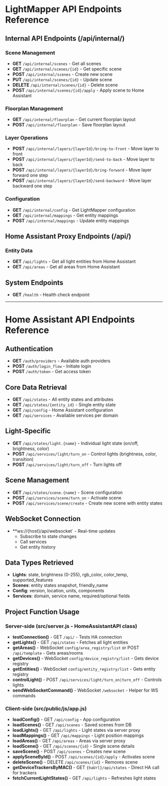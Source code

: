 # LightMapper API Endpoints Reference

## Internal API Endpoints (/api/internal/)

### Scene Management
- **GET** `/api/internal/scenes` - Get all scenes
- **GET** `/api/internal/scenes/{id}` - Get specific scene
- **POST** `/api/internal/scenes` - Create new scene
- **PUT** `/api/internal/scenes/{id}` - Update scene
- **DELETE** `/api/internal/scenes/{id}` - Delete scene
- **POST** `/api/internal/scenes/{id}/apply` - Apply scene to Home Assistant

### Floorplan Management
- **GET** `/api/internal/floorplan` - Get current floorplan layout
- **POST** `/api/internal/floorplan` - Save floorplan layout

### Layer Operations
- **POST** `/api/internal/layers/{layerId}/bring-to-front` - Move layer to front
- **POST** `/api/internal/layers/{layerId}/send-to-back` - Move layer to back
- **POST** `/api/internal/layers/{layerId}/bring-forward` - Move layer forward one step
- **POST** `/api/internal/layers/{layerId}/send-backward` - Move layer backward one step

### Configuration
- **GET** `/api/internal/config` - Get LightMapper configuration
- **GET** `/api/internal/mappings` - Get entity mappings
- **POST** `/api/internal/mappings` - Update entity mappings

## Home Assistant Proxy Endpoints (/api/)

### Entity Data
- **GET** `/api/lights` - Get all light entities from Home Assistant
- **GET** `/api/areas` - Get all areas from Home Assistant

## System Endpoints
- **GET** `/health` - Health check endpoint

---

# Home Assistant API Endpoints Reference

## Authentication
- **GET** `/auth/providers` - Available auth providers
- **POST** `/auth/login_flow` - Initiate login
- **POST** `/auth/token` - Get access token

## Core Data Retrieval
- **GET** `/api/states` - All entity states and attributes
- **GET** `/api/states/{entity_id}` - Single entity state
- **GET** `/api/config` - Home Assistant configuration
- **GET** `/api/services` - Available services per domain

## Light-Specific
- **GET** `/api/states/light.{name}` - Individual light state (on/off, brightness, color)
- **POST** `/api/services/light/turn_on` - Control lights (brightness, color, transition)
- **POST** `/api/services/light/turn_off` - Turn lights off

## Scene Management
- **GET** `/api/states/scene.{name}` - Scene configuration
- **POST** `/api/services/scene/turn_on` - Activate scene
- **POST** `/api/services/scene/create` - Create new scene with entity states

## WebSocket Connection
- **ws://{host}/api/websocket` - Real-time updates
  - Subscribe to state changes
  - Call services
  - Get entity history

## Data Types Retrieved
- **Lights**: state, brightness (0-255), rgb_color, color_temp, supported_features
- **Scenes**: entity states snapshot, friendly_name
- **Config**: version, location, units, components
- **Services**: domain, service name, required/optional fields

## Project Function Usage

### Server-side (src/server.js - HomeAssistantAPI class)
- **testConnection()** - GET `/api/` - Tests HA connection
- **getLights()** - GET `/api/states` - Fetches all light entities
- **getAreas()** - WebSocket `config/area_registry/list` or POST `/api/template` - Gets areas/rooms
- **getDevices()** - WebSocket `config/device_registry/list` - Gets device registry
- **getEntities()** - WebSocket `config/entity_registry/list` - Gets entity registry
- **controlLight()** - POST `/api/services/light/turn_on|turn_off` - Controls lights
- **sendWebSocketCommand()** - WebSocket `/websocket` - Helper for WS commands

### Client-side (src/public/js/app.js)
- **loadConfig()** - GET `/api/config` - App configuration
- **loadScenes()** - GET `/api/scenes` - Saved scenes from DB
- **loadLights()** - GET `/api/lights` - Light states via server proxy
- **loadMappings()** - GET `/api/mappings` - Light position mappings
- **loadAreas()** - GET `/api/areas` - Areas via server proxy
- **loadScene()** - GET `/api/scenes/{id}` - Single scene details
- **saveScene()** - POST `/api/scenes` - Creates new scene
- **applySceneById()** - POST `/api/scenes/{id}/apply` - Activates scene
- **deleteScene()** - DELETE `/api/scenes/{id}` - Removes scene
- **getDeviceTrackersByMAC()** - GET `{haUrl}/api/states` - Direct HA call for trackers
- **fetchCurrentLightStates()** - GET `/api/lights` - Refreshes light states